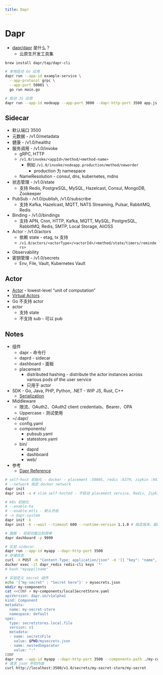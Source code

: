 ```yaml
---
title: Dapr
---
```


# Dapr

- [dapr/dapr](https://github.com/dapr/dapr) 是什么？
  - 云原生开发工具集

```bash
brew install dapr/tap/dapr-cli

# 本地启动 Go 应用
dapr run --app-id example-service \
  --app-protocol grpc \
  --app-port 50001 \
  go run main.go

# 启动 JS 应用
dapr run --app-id nodeapp --app-port 3000 --dapr-http-port 3500 app.js
```

## Sidecar

- 默认端口 3500
- 元数据 - /v1.0/metadata
- 健康 - /v1.0/healthz
- 服务调用 - /v1.0/invoke
  - gRPC, HTTP
  - `/v1.0/invoke/<appId>/method/<method-name>`
    - 例如 `/v1.0/invoke/nodeapp.production/method/neworder`
      - production 为 namespace
  - NameResolution - consul, dns, kubernetes, mdns
- 状态管理 - /v1.0/state
  - 支持 Redis, PostgreSQL, MySQL, Hazelcast, Consul, MongoDB, Zookeeper
- PubSub - /v1.0/publish, /v1.0/subscribe
  - 支持 Kafka, Hazelcast, MQTT, NATS Streaming, Pulsar, RabbitMQ, Redis
- Binding - /v1.0/bindings
  - 支持 APN, Cron, HTTP, Kafka, MQTT, MySQL, PostgreSQL, RabbitMQ, Redis, SMTP, Local Storage, AliOSS
- Actor - /v1.0/actors
  - 依赖 state - etag, tx 支持
  - `/v1.0/actors/<actorType>/<actorId>/<method/state/timers/reminders>`
- Observability
- 密钥管理 - /v1.0/secrets
  - Env, File, Vault, Kubernetes Vault

## Actor

- [Actor](https://en.wikipedia.org/wiki/Actor_model) - lowest-level “unit of computation”
- [Virtual Actors](https://www.microsoft.com/en-us/research/project/orleans-virtual-actors/)
- Go 不支持 actor
- actor
  - 支持 state
  - 不支持 sub - 可以 pub

## Notes

- 组件
  - dapr - 命令行
  - daprd - sidecar
  - dashboard - 面板
  - placement
    - distributed hashing - distribute the actor instances across various pods of the user service
    - 只用于 actor
- SDK - Go, Java, PHP, Python, .NET - WIP JS, Rust, C++
  - [Serialization](https://docs.dapr.io/developing-applications/sdks/sdk-serialization/)
- Middleware
  - 限流、OAuth2、OAuth2 client credentials、Bearer、OPA
  - Uppercase - 测试使用
- ~/.dapr/
  - config.yaml
  - components/
    - pubsub.yaml
    - statestore.yaml
  - bin/
    - daprd
    - dashboard
    - web/
- 参考
  - [Dapr Reference](https://docs.dapr.io/reference/)

```bash
# self-host 初始化 - docker - placement :50005, redis :6379, zipkin :9411
# --network 指定 docker network
dapr init
dapr init -s # slim self-hosted - 不启动 placement service, Redis, Zipkin

# k8s 初始化
# --enable-ha
# --enable-mtls - 默认开启
# -n dapr-system
dapr init -k
dapr init -k --wait --timeout 600 --runtime-version 1.1.0 # 指定版本、超时、等待完成

# 面板 - 目前功能比较简单
dapr dashboard -p 9999

# 实验 sidecar
dapr run --app-id myapp --dapr-http-port 3500
# 存储状态
curl -X POST -H "Content-Type: application/json" -d '[{ "key": "name", "value": "Bruce Wayne"}]' http://localhost:3500/v1.0/state/statestore
docker exec -it dapr_redis redis-cli keys '*'
# hash "myapp||name"

# 实验定义 secret 组件
echo '{"my-secret" : "Secret here"}' > mysecrets.json
mkdir my-components
cat <<CONF > my-components/localSecretStore.yaml
apiVersion: dapr.io/v1alpha1
kind: Component
metadata:
  name: my-secret-store
  namespace: default
spec:
  type: secretstores.local.file
  version: v1
  metadata:
  - name: secretsFile
    value: $PWD/mysecrets.json
  - name: nestedSeparator
    value: ":"
CONF
dapr run --app-id myapp --dapr-http-port 3500 --components-path ./my-components
# 请求 json 中的内容
curl http://localhost:3500/v1.0/secrets/my-secret-store/my-secret
```
